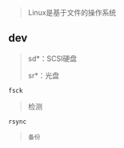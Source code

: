 <!--
title: 07-存储设备
sort:
--> 

> Linux是基于文件的操作系统

## dev

> sd*：SCSI硬盘
>
> sr*：光盘

`fsck`

> 检测

`rsync`

> `备份`